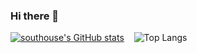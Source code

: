 ### Hi there 👋

[![southouse's GitHub stats](https://github-readme-stats.vercel.app/api?username=southouse)](https://github.com/southouse) &nbsp;&nbsp; ![Top Langs](https://github-readme-stats.vercel.app/api/top-langs/?username=southouse&layout=compact)



<!--
**southouse/southouse** is a ✨ _special_ ✨ repository because its `README.md` (this file) appears on your GitHub profile.

Here are some ideas to get you started:

- 🔭 I’m currently working on ...
- 🌱 I’m currently learning ...
- 👯 I’m looking to collaborate on ...
- 🤔 I’m looking for help with ...
- 💬 Ask me about ...
- 📫 How to reach me: ...
- 😄 Pronouns: ...
- ⚡ Fun fact: ...
-->
